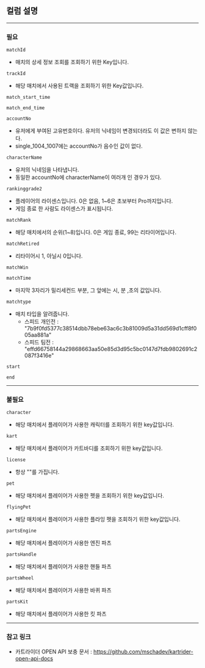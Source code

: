 ## 컬럼 설명
---
### 필요

<CODE>matchId</CODE>   
* 매치의 상세 정보 조회를 조회하기 위한 Key입니다.

<CODE>trackId</CODE> 
* 해당 매치에서 사용된 트랙을 조회하기 위한 Key값입니다.

<CODE>match_start_time</CODE> 

<CODE>match_end_time</CODE> 

<CODE>accountNo</CODE>
* 유저에게 부여된 고유번호이다. 유저의 닉네임이 변경되더라도 이 값은 변하지 않는다. 
* single_1004_1007에는 accountNo가 음수인 값이 없다. 

<CODE>characterName </CODE> 
* 유저의 닉네임을 나타냅니다.
* 동일한 accountNo에 characterName이 여러개 인 경우가 있다. 

<CODE>rankinggrade2</CODE> 
* 플레이어의 라이센스입니다. 0은 없음, 1~6은 초보부터 Pro까지입니다.
* 게임 종료 한 사람도 라이센스가 표시됩니다.

<CODE>matchRank</CODE>
* 해당 매치에서의 순위(1~8)입니다. 0은 게임 종료, 99는 리타이어입니다.

<CODE>matchRetired</CODE>
* 리타이어시 1, 아닐시 0입니다. 

<CODE>matchWin</CODE> 

<CODE>matchTime</CODE> 
* 마지막 3자리가 밀리세컨드 부분, 그 앞에는 시, 분 ,초의 값입니다.

<CODE>matchtype</CODE> 
* 매치 타입을 알려줍니다. 
  * 스피드 개인전 : "7b9f0fd5377c38514dbb78ebe63ac6c3b81009d5a31dd569d1cff8f005aa881a"
  * 스피드 팀전 : "effd66758144a29868663aa50e85d3d95c5bc0147d7fdb9802691c2087f3416e"

<CODE>start</CODE> 

<CODE>end</CODE> 


---
### 불필요

<CODE>character</CODE>
* 해당 매치에서 플레이어가 사용한 캐릭터를 조회하기 위한 key값입니다. 
  
<CODE>kart</CODE> 
* 해당 매치에서 플레이어가 카트바디를 조회하기 위한 key값입니다. 
  
<CODE>license</CODE> 
* 항상 ""를 가집니다.

<CODE>pet</CODE> 
* 해당 매치에서 플레이어가 사용한 펫을 조회하기 위한 key값입니다. 
  
<CODE>flyingPet</CODE>
* 해당 매치에서 플레이어가 사용한 플라잉 펫을 조회하기 위한 key값입니다. 

<CODE>partsEngine</CODE> 
* 해당 매치에서 플레이어가 사용한 엔진 파츠

<CODE>partsHandle</CODE>
* 해당 매치에서 플레이어가 사용한 핸들 파츠

<CODE>partsWheel</CODE> 
* 해당 매치에서 플레이어가 사용한 바퀴 파츠

<CODE>partsKit</CODE>
* 해당 매치에서 플레이어가 사용한 킷 파츠


---
### 참고 링크
* 카트라이더 OPEN API 보충 문서 : https://github.com/mschadev/kartrider-open-api-docs